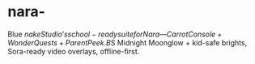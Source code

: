 # nara-
Blue $nake Studio’s school-ready suite for Nara — Carrot Console + Wonder Quests + Parent Peek. B$S Midnight Moonglow + kid-safe brights, Sora-ready video overlays, offline-first.
